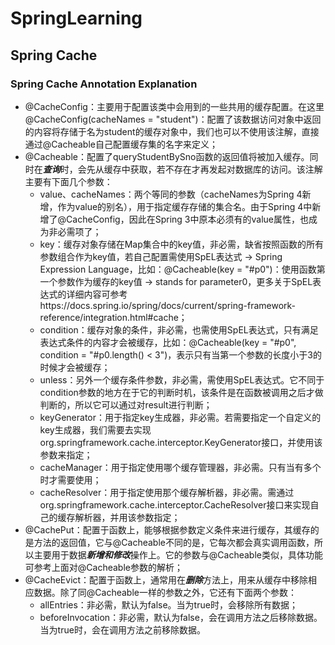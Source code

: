 # SpringLearning
## Spring Cache
### Spring Cache Annotation Explanation
* @CacheConfig：主要用于配置该类中会用到的一些共用的缓存配置。在这里@CacheConfig(cacheNames = "student")：配置了该数据访问对象中返回的内容将存储于名为student的缓存对象中，我们也可以不使用该注解，直接通过@Cacheable自己配置缓存集的名字来定义；
* @Cacheable：配置了queryStudentBySno函数的返回值将被加入缓存。同时在***查询***时，会先从缓存中获取，若不存在才再发起对数据库的访问。该注解主要有下面几个参数： 
  + value、cacheNames：两个等同的参数（cacheNames为Spring 4新增，作为value的别名），用于指定缓存存储的集合名。由于Spring 4中新增了@CacheConfig，因此在Spring 3中原本必须有的value属性，也成为非必需项了；
  + key：缓存对象存储在Map集合中的key值，非必需，缺省按照函数的所有参数组合作为key值，若自己配置需使用SpEL表达式 -> Spring Expression Language，比如：@Cacheable(key = "#p0")：使用函数第一个参数作为缓存的key值 -> stands for parameter0，更多关于SpEL表达式的详细内容可参考https://docs.spring.io/spring/docs/current/spring-framework-reference/integration.html#cache；
  + condition：缓存对象的条件，非必需，也需使用SpEL表达式，只有满足表达式条件的内容才会被缓存，比如：@Cacheable(key = "#p0", condition = "#p0.length() < 3")，表示只有当第一个参数的长度小于3的时候才会被缓存；
  + unless：另外一个缓存条件参数，非必需，需使用SpEL表达式。它不同于condition参数的地方在于它的判断时机，该条件是在函数被调用之后才做判断的，所以它可以通过对result进行判断；
  + keyGenerator：用于指定key生成器，非必需。若需要指定一个自定义的key生成器，我们需要去实现org.springframework.cache.interceptor.KeyGenerator接口，并使用该参数来指定；
  + cacheManager：用于指定使用哪个缓存管理器，非必需。只有当有多个时才需要使用；
  + cacheResolver：用于指定使用那个缓存解析器，非必需。需通过org.springframework.cache.interceptor.CacheResolver接口来实现自己的缓存解析器，并用该参数指定；
* @CachePut：配置于函数上，能够根据参数定义条件来进行缓存，其缓存的是方法的返回值，它与@Cacheable不同的是，它每次都会真实调用函数，所以主要用于数据***新增和修改***操作上。它的参数与@Cacheable类似，具体功能可参考上面对@Cacheable参数的解析；
* @CacheEvict：配置于函数上，通常用在***删除***方法上，用来从缓存中移除相应数据。除了同@Cacheable一样的参数之外，它还有下面两个参数：
  + allEntries：非必需，默认为false。当为true时，会移除所有数据；
  + beforeInvocation：非必需，默认为false，会在调用方法之后移除数据。当为true时，会在调用方法之前移除数据。

